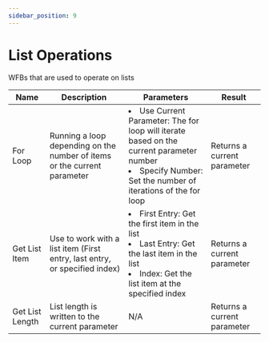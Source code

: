 ```yaml
---
sidebar_position: 9
---
```


# List Operations

WFBs that are used to operate on lists

| Name            | Description                                                                | Parameters                                                                                                                                                           | Result                      |
| --------------- | -------------------------------------------------------------------------- | -------------------------------------------------------------------------------------------------------------------------------------------------------------------- | --------------------------- |
| For Loop        | Running a loop depending on the number of items or the current parameter   | <li>Use Current Parameter: The for loop will iterate based on the current parameter number</li><li>Specify Number: Set the number of iterations of the for loop</li> | Returns a current parameter |
| Get List Item   | Use to work with a list item (First entry, last entry, or specified index) | <li>First Entry: Get the first item in the list</li><li>Last Entry: Get the last item in the list</li><li>Index: Get the list item at the specified index</li>       | Returns a current parameter |
| Get List Length | List length is written to the current parameter                            | N/A                                                                                                                                                                  | Returns a current parameter |

